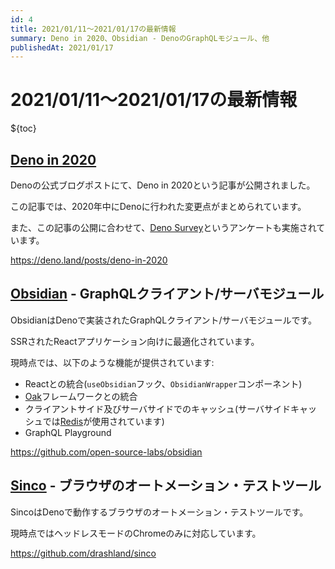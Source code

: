 ```yaml
---
id: 4
title: 2021/01/11〜2021/01/17の最新情報
summary: Deno in 2020、Obsidian - DenoのGraphQLモジュール、他
publishedAt: 2021/01/17
---
```


# 2021/01/11〜2021/01/17の最新情報

${toc}

## [Deno in 2020](https://deno.land/posts/deno-in-2020)

Denoの公式ブログポストにて、Deno in 2020という記事が公開されました。

この記事では、2020年中にDenoに行われた変更点がまとめられています。

また、この記事の公開に合わせて、[Deno Survey](https://forms.gle/hbhP46LUAfVFMggU6)というアンケートも実施されています。

https://deno.land/posts/deno-in-2020

## [Obsidian](https://github.com/open-source-labs/obsidian) - GraphQLクライアント/サーバモジュール

ObsidianはDenoで実装されたGraphQLクライアント/サーバモジュールです。

SSRされたReactアプリケーション向けに最適化されています。

現時点では、以下のような機能が提供されています:

* Reactとの統合(`useObsidian`フック、`ObsidianWrapper`コンポーネント)
* [Oak](https://github.com/oakserver/oak)フレームワークとの統合
* クライアントサイド及びサーバサイドでのキャッシュ(サーバサイドキャッシュでは[Redis](https://github.com/denodrivers/redis)が使用されています)
* GraphQL Playground

https://github.com/open-source-labs/obsidian

## [Sinco](https://github.com/drashland/sinco) - ブラウザのオートメーション・テストツール

SincoはDenoで動作するブラウザのオートメーション・テストツールです。

現時点ではヘッドレスモードのChromeのみに対応しています。

https://github.com/drashland/sinco
